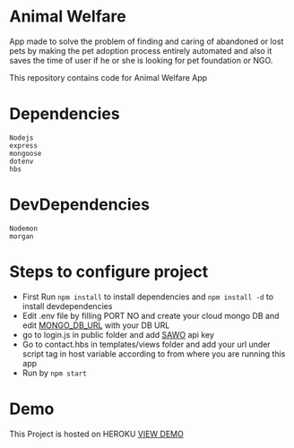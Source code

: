 # Animal Welfare
App made to  solve the problem of finding and caring of abandoned or lost pets  by making the pet adoption process entirely automated and also it saves the time of user if he or she is looking for pet foundation or NGO.

This repository contains code for Animal Welfare App 


# Dependencies 

```
Nodejs
express
mongoose
dotenv
hbs
```


# DevDependencies 

```
Nodemon
morgan
```

# Steps to configure project
* First Run  ```npm install``` to install dependencies and ```npm install -d``` to install devdependencies
* Edit .env file by filling PORT NO and create your cloud mongo DB and edit [MONGO_DB_URL](https://docs.atlas.mongodb.com/getting-started/) with your DB URL
* go to login.js in public folder and add [SAWO](https://dev.sawolabs.com/dash/projects) api key
* Go to contact.hbs in templates/views folder and add your url under script tag in host variable according to from where you are running this app
* Run by ``` npm start  ```

# Demo
This Project is hosted on HEROKU [VIEW DEMO](https://animal-welfare.herokuapp.com/)

